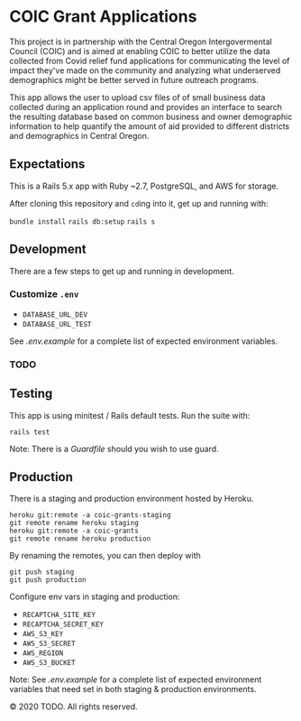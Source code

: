 # COIC Grant Applications

This project is in partnership with the Central Oregon Intergovermental Council (COIC) and is aimed at enabling COIC to better utilize the data collected from Covid relief fund applications for communicating the level of impact they've made on the community and analyzing what underserved demographics might be better served in future outreach programs.

This app allows the user to upload csv files of of small business data collected during an application round and provides an interface to search the resulting database based on common business and owner demographic information to help quantify the amount of aid provided to different districts and demographics in Central Oregon. 

## Expectations

This is a Rails 5.x app with Ruby \~2.7, PostgreSQL, and AWS for storage.

After cloning this repository and `cd`ing into it, get up and running with:

`bundle install`
`rails db:setup`
`rails s`

## Development

There are a few steps to get up and running in development.

### Customize `.env`

* `DATABASE_URL_DEV`
* `DATABASE_URL_TEST`

See _.env.example_ for a complete list of expected environment variables.

### TODO

## Testing

This app is using minitest / Rails default tests. Run the suite with:

`rails test`

Note: There is a _Guardfile_ should you wish to use guard.

## Production

There is a staging and production environment hosted by Heroku.

```
heroku git:remote -a coic-grants-staging
git remote rename heroku staging
heroku git:remote -a coic-grants
git remote rename heroku production
```

By renaming the remotes, you can then deploy with

```
git push staging
git push production
```

Configure env vars in staging and production:

* `RECAPTCHA_SITE_KEY`
* `RECAPTCHA_SECRET_KEY`
* `AWS_S3_KEY`
* `AWS_S3_SECRET`
* `AWS_REGION`
* `AWS_S3_BUCKET`

Note: See _.env.example_ for a complete list of expected environment
variables that need set in both staging & production environments.

&copy; 2020 TODO. All rights reserved.
